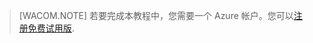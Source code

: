 ﻿> [WACOM.NOTE]
> 若要完成本教程中，您需要一个 Azure 帐户。您可以<a href="/http://www.windowsazure.cn/zh-cn/pricing/free-trial/" target="_blank">注册免费试用版</a>.

